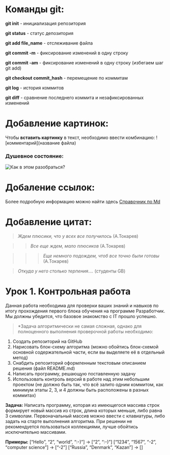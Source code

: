 # Команды git:

**git init** - инициализация репозитория

**git status** - статус депозитория

**git add file_name** - отслеживание файла

**git commit -m** - фиксирование изменений в одну строку

**git commit -am** - фиксирование изменений в одну строку (избегаем шаг git add)

**git checkout commit_hash** - перемещение по коммитам

**git log** - история коммитов

**git diff** - сравнение последнего коммита и незафиксированных изменений


# Добавление картинок:
Чтобы **вставить картинку** в текст, необходимо ввести комбинацию: ![комментарий](название файла)

### **Душевное состояние**:

![Как в этом разобраться?](страшно.jpg)


# Добаление ссылок:

Более подробную информацию можно найти здесь [Справочник по Md](https://learn.microsoft.com/ru-ru/contribute/markdown-reference
)

# Добавление цитат:

>*Ждем плюсики, что у всех все получилось* (А.Токарев)

>>*Все еще ждем, мало плюсиков* (А.Токарев)

>>>*Еще немного подождем, чтоб все точно были готовы* (А.Токарев)

>_Откуда у него столько терпения...._ (студенты GB)


# Урок 1. Контрольная работа
Данная работа необходима для проверки ваших знаний и навыков по итогу прохождения первого блока обучения на программе Разработчик. Мы должны убедится, что базовое знакомство с IT прошло успешно.

>*Задача алгоритмически не самая сложная, однако для полноценного выполнения проверочной работы необходимо:

1. Создать репозиторий на GitHub
2. Нарисовать блок-схему алгоритма (можно обойтись блок-схемой основной содержательной части, если вы выделяете её в отдельный метод)
3. Снабдить репозиторий оформленным текстовым описанием решения (файл README.md)
4. Написать программу, решающую поставленную задачу
5. Использовать контроль версий в работе над этим небольшим проектом (не должно быть так, что всё залито одним коммитом, как минимум этапы 2, 3, и 4 должны быть расположены в разных коммитах)

**Задача:** Написать программу, которая из имеющегося массива строк формирует новый массив из строк, длина которых меньше, либо равна 3 символам. Первоначальный массив можно ввести с клавиатуры, либо задать на старте выполнения алгоритма. При решении не рекомендуется пользоваться коллекциями, лучше обойтись исключительно массивами.

**Примеры:**
[“Hello”, “2”, “world”, “:-)”] → [“2”, “:-)”]
[“1234”, “1567”, “-2”, “computer science”] → [“-2”]
[“Russia”, “Denmark”, “Kazan”] → []